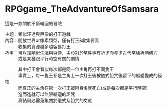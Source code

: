# RPGgame_TheAdvantureOfSamsara
這是一款關於不斷輪迴的冒險

主題：類似汪達與巨像的打王遊戲   
內容：開放世界or像素類型，僅有打王&收集要素  
　　　收集的資源越多越容易打王  
故事：可以是類似汪達與巨像，主角對於某件事有祈求而尋求古代某種祈願儀式  
　　　或是某種跟平行時空有關的劇情  

　　　其中打王會看似每次都是同一位主角再打不同隻王  
　　　事實上，每一隻王都是主角上一次打王後被儀式詛咒後留下的軀體變成的怪物  
　　　而真正的主角在第一次打王被附身後就死亡(或是每次都是平行時空)  
　　　進而造就可以無限輪迴的詛咒  
　　　真結局必需蒐集關於儀式及詛咒的文獻  
